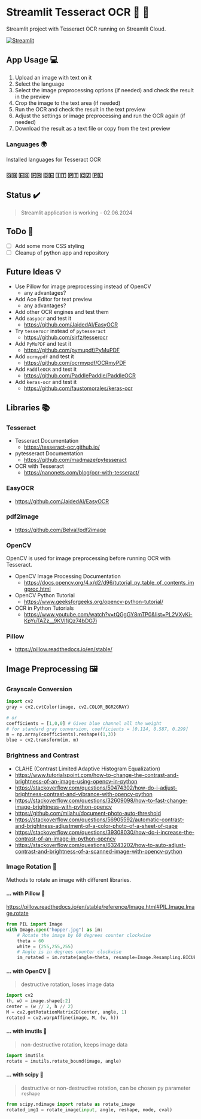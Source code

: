 <!-- markdownlint-disable MD026 -->
# Streamlit Tesseract OCR :mag_right: :page_facing_up:

Streamlit project with Tesseract OCR running on Streamlit Cloud.

[![Streamlit](https://img.shields.io/badge/Go%20To-Streamlit%20Cloud%20Application-red?logo=streamlit)](https://tesseractocr.streamlit.app/)

## App Usage :computer:

1. Upload an image with text on it
2. Select the language
3. Select the image preprocessing options (if needed) and check the result in the preview
4. Crop the image to the text area (if needed)
5. Run the OCR and check the result in the text preview
6. Adjust the settings or image preprocessing and run the OCR again (if needed)
7. Download the result as a text file or copy from the text preview

### Languages :earth_africa:

Installed languages for Tesseract OCR

### 🇬🇧 🇪🇸 🇫🇷 🇩🇪 🇮🇹 🇵🇹 🇨🇿 🇵🇱

## Status :heavy_check_mark:

> Streamlit application is working - 02.06.2024

## ToDo :pencil:

- [ ] Add some more CSS styling
- [ ] Cleanup of python app and repository

## Future Ideas :bulb:

- Use Pillow for image preprocessing instead of OpenCV
  - any advantages?
- Add Ace Editor for text preview
  - any advantages?
- Add other OCR engines and test them
- Add `easyocr` and test it
  - <https://github.com/JaidedAI/EasyOCR>
- Try `tesserocr` instead of `pytesseract`
  - <https://github.com/sirfz/tesserocr>
- Add `PyMuPDF` and test it
  - <https://github.com/pymupdf/PyMuPDF>
- Add `ocrmypdf` and test it
  - <https://github.com/ocrmypdf/OCRmyPDF>
- Add `PaddleOCR` and test it
  - <https://github.com/PaddlePaddle/PaddleOCR>
- Add `keras-ocr` and test it
  - <https://github.com/faustomorales/keras-ocr>

## Libraries :books:

### Tesseract

- Tesseract Documentation
  - <https://tesseract-ocr.github.io/>
- pytesseract Documentation
  - <https://github.com/madmaze/pytesseract>
- OCR with Tesseract
  - <https://nanonets.com/blog/ocr-with-tesseract/>

### EasyOCR

- <https://github.com/JaidedAI/EasyOCR>

### pdf2image

- <https://github.com/Belval/pdf2image>

### OpenCV

OpenCV is used for image preprocessing before running OCR with Tesseract.

- OpenCV Image Processing Documentation
  - <https://docs.opencv.org/4.x/d2/d96/tutorial_py_table_of_contents_imgproc.html>
- OpenCV Python Tutorial
  - <https://www.geeksforgeeks.org/opencv-python-tutorial/>
- OCR in Python Tutorials
  - <https://www.youtube.com/watch?v=tQGgGY8mTP0&list=PL2VXyKi-KpYuTAZz__9KVl1jQz74bDG7i>

### Pillow

- <https://pillow.readthedocs.io/en/stable/>

## Image Preprocessing :framed_picture:

### Grayscale Conversion

```python
import cv2
gray = cv2.cvtColor(image, cv2.COLOR_BGR2GRAY)

# or
coefficients = [1,0,0] # Gives blue channel all the weight
# for standard gray conversion, coefficients = [0.114, 0.587, 0.299]
m = np.array(coefficients).reshape((1,3))
blue = cv2.transform(im, m)
```

### Brightness and Contrast

- CLAHE (Contrast Limited Adaptive Histogram Equalization)
- <https://www.tutorialspoint.com/how-to-change-the-contrast-and-brightness-of-an-image-using-opencv-in-python>
- <https://stackoverflow.com/questions/50474302/how-do-i-adjust-brightness-contrast-and-vibrance-with-opencv-python>
- <https://stackoverflow.com/questions/32609098/how-to-fast-change-image-brightness-with-python-opencv>
- <https://github.com/milahu/document-photo-auto-threshold>
- <https://stackoverflow.com/questions/56905592/automatic-contrast-and-brightness-adjustment-of-a-color-photo-of-a-sheet-of-pape>
- <https://stackoverflow.com/questions/39308030/how-do-i-increase-the-contrast-of-an-image-in-python-opencv>
- <https://stackoverflow.com/questions/63243202/how-to-auto-adjust-contrast-and-brightness-of-a-scanned-image-with-opencv-python>

### Image Rotation :arrows_counterclockwise:

Methods to rotate an image with different libraries.

#### ... with Pillow :arrows_counterclockwise:

<https://pillow.readthedocs.io/en/stable/reference/Image.html#PIL.Image.Image.rotate>

```python
from PIL import Image
with Image.open("hopper.jpg") as im:
    # Rotate the image by 60 degrees counter clockwise
    theta = 60
    white = (255,255,255)
    # Angle is in degrees counter clockwise
    im_rotated = im.rotate(angle=theta, resample=Image.Resampling.BICUBIC, expand=1, fillcolor=white)
```

#### ... with OpenCV :arrows_counterclockwise:

> destructive rotation, loses image data

```python
import cv2
(h, w) = image.shape[:2]
center = (w // 2, h // 2)
M = cv2.getRotationMatrix2D(center, angle, 1)
rotated = cv2.warpAffine(image, M, (w, h))
```

#### ... with imutils :arrows_counterclockwise:

> non-destructive rotation, keeps image data

```python
import imutils
rotate = imutils.rotate_bound(image, angle)
```

#### ... with scipy :arrows_counterclockwise:

> destructive or non-destructive rotation, can be chosen py parameter `reshape`

```python
from scipy.ndimage import rotate as rotate_image
rotated_img1 = rotate_image(input, angle, reshape, mode, cval)
```
